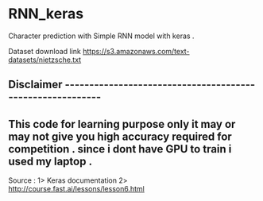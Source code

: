 # RNN_keras
Character prediction with Simple RNN model with keras .

Dataset download link https://s3.amazonaws.com/text-datasets/nietzsche.txt

Disclaimer ----------------------------------------------------------
---------------------------------------------------------------------
This code for learning purpose only 
it may or may not give you high accuracy required for competition .
since i dont have GPU to train i used my laptop .
----------------------------------------------------------------------

Source :
1> Keras documentation
2> http://course.fast.ai/lessons/lesson6.html
